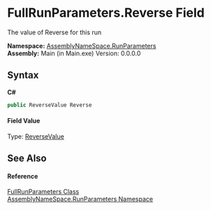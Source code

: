 # FullRunParameters.Reverse Field
 

The value of Reverse for this run

**Namespace:**&nbsp;<a href="4763cf1c-e4af-43c5-78fe-6f03f6e2281f">AssemblyNameSpace.RunParameters</a><br />**Assembly:**&nbsp;Main (in Main.exe) Version: 0.0.0.0

## Syntax

**C#**<br />
``` C#
public ReverseValue Reverse
```


#### Field Value
Type: <a href="624359f3-ab29-7fb5-9fdb-7ceaa25ee798">ReverseValue</a>

## See Also


#### Reference
<a href="f2583f92-6d48-57aa-74d4-e42cc4a80790">FullRunParameters Class</a><br /><a href="4763cf1c-e4af-43c5-78fe-6f03f6e2281f">AssemblyNameSpace.RunParameters Namespace</a><br />